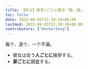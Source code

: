 ```yaml
---
title: 【中上】体言+ごとに表示「每、逐」
toc: false
date: 2022-08-05T22:39:19+08:00
lastmod: 2022-08-05T22:39:19+08:00
contributors: ["HarborZeng"]
---
```


每个、逐个、一个不漏。

- 彼女は会う**人ごとに**挨拶する。
- **家ごとに**調査する。
